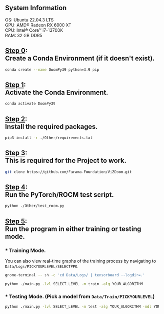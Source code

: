 ## System Information
OS: Ubuntu 22.04.3 LTS<br>
GPU: AMD® Radeon RX 6900 XT<br>
CPU: Intel® Core™ i7-13700K<br>
RAM: 32 GB DDR5 <br>

## <u>Step 0</u>:<br>Create a Conda Environment (if it doesn't exist).
```bash
conda create --name DoomPy39 python=3.9 pip
```

## <u>Step 1</u>:<br>Activate the Conda Environment.
```bash
conda activate DoomPy39
```

## <u>Step 2</u>:<br>Install the required packages.
```bash
pip3 install -r ./Other/requirements.txt
```

## <u>Step 3</u>:<br>This is required for the Project to work.
```bash
git clone https://github.com/Farama-Foundation/ViZDoom.git
```

## <u>Step 4</u>:<br>Run the PyTorch/ROCM test script.
```bash
python ./Other/test_rocm.py
```

## <u>Step 5</u>:<br>Run the program in either training or testing mode.
### * Training Mode.
You can also view real-time graphs of the training process by navigating to `Data/Logs/PICKYOURLEVEL/SELECTPPO`.
```bash
gnome-terminal -- sh -c 'cd Data/Logs/ | tensorboard --logdir=.'
```
```bash
python ./main.py -lvl SELECT_LEVEL -m train -alg YOUR_ALGORITHM
```
### * Testing Mode. (Pick a model from `Data/Train/PICKYOURLEVEL`)
```bash
python ./main.py -lvl SELECT_LEVEL -m test -alg YOUR_ALGORITHM -mdl YOUR_MODEL_HERE -eps X
```
